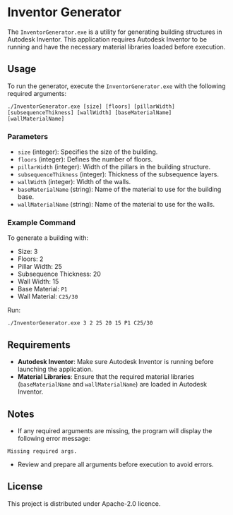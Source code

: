 # Inventor Generator

The `InventorGenerator.exe` is a utility for generating building structures in Autodesk Inventor. This application requires Autodesk Inventor to be running and have the necessary material libraries loaded before execution.

## Usage

To run the generator, execute the `InventorGenerator.exe` with the following required arguments:

```
./InventorGenerator.exe [size] [floors] [pillarWidth] [subsequenceThikness] [wallWidth] [baseMaterialName] [wallMaterialName]
```

### Parameters
- `size` (integer): Specifies the size of the building.
- `floors` (integer): Defines the number of floors.
- `pillarWidth` (integer): Width of the pillars in the building structure.
- `subsequenceThikness` (integer): Thickness of the subsequence layers.
- `wallWidth` (integer): Width of the walls.
- `baseMaterialName` (string): Name of the material to use for the building base.
- `wallMaterialName` (string): Name of the material to use for the walls.

### Example Command

To generate a building with:
- Size: 3
- Floors: 2
- Pillar Width: 25
- Subsequence Thickness: 20
- Wall Width: 15
- Base Material: `P1`
- Wall Material: `C25/30`

Run:

```
./InventorGenerator.exe 3 2 25 20 15 P1 C25/30
```

## Requirements

- **Autodesk Inventor**: Make sure Autodesk Inventor is running before launching the application.
- **Material Libraries**: Ensure that the required material libraries (`baseMaterialName` and `wallMaterialName`) are loaded in Autodesk Inventor.

## Notes

- If any required arguments are missing, the program will display the following error message:

```
Missing required args.
```

- Review and prepare all arguments before execution to avoid errors.

## License

This project is distributed under Apache-2.0 licence.
